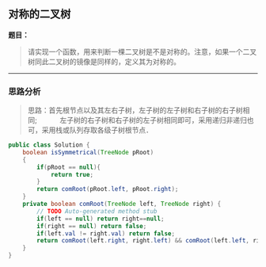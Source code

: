 ## 对称的二叉树

**题目：**
>请实现一个函数，用来判断一棵二叉树是不是对称的。注意，如果一个二叉树同此二叉树的镜像是同样的，定义其为对称的。

---

### 思路分析

>思路：首先根节点以及其左右子树，左子树的左子树和右子树的右子树相同;
　　　左子树的右子树和右子树的左子树相同即可，采用递归非递归也可，采用栈或队列存取各级子树根节点．

```java
public class Solution {
    boolean isSymmetrical(TreeNode pRoot)
    {
        if(pRoot == null){
            return true;
        }
        return comRoot(pRoot.left, pRoot.right);
    }
    private boolean comRoot(TreeNode left, TreeNode right) {
        // TODO Auto-generated method stub
        if(left == null) return right==null;
        if(right == null) return false;
        if(left.val != right.val) return false;
        return comRoot(left.right, right.left) && comRoot(left.left, right.right);
    }
}
```

